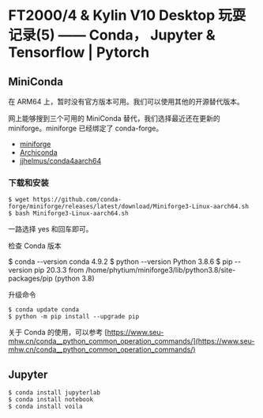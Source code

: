 # FT2000/4 & Kylin V10 Desktop 玩耍记录(5) —— Conda， Jupyter & Tensorflow | Pytorch

## MiniConda

在 ARM64 上，暂时没有官方版本可用。我们可以使用其他的开源替代版本。

网上能够搜到三个可用的 MiniConda 替代，我们选择最近还在更新的 miniforge。miniforge 已经绑定了 conda-forge。

* [miniforge](https://github.com/conda-forge/miniforge)
* [Archiconda](https://github.com/Archiconda/build-tools/releases)
* [jjhelmus/conda4aarch64](https://github.com/jjhelmus/conda4aarch64)
### 下载和安装

    $ wget https://github.com/conda-forge/miniforge/releases/latest/download/Miniforge3-Linux-aarch64.sh
    $ bash Miniforge3-Linux-aarch64.sh

一路选择 yes 和回车即可。

检查 Conda 版本

  $ conda --version
  conda 4.9.2
  $ python --version
  Python 3.8.6
  $ pip --version
  pip 20.3.3 from /home/phytium/miniforge3/lib/python3.8/site-packages/pip (python 3.8)

升级命令

    $ conda update conda
    $ python -m pip install --upgrade pip

关于 Conda 的使用，可以参考 [https://www.seu-mhw.cn/conda__python_common_operation_commands/](https://www.seu-mhw.cn/conda__python_common_operation_commands/)

## Jupyter

    $ conda install jupyterlab
    $ conda install notebook
    $ conda install voila
